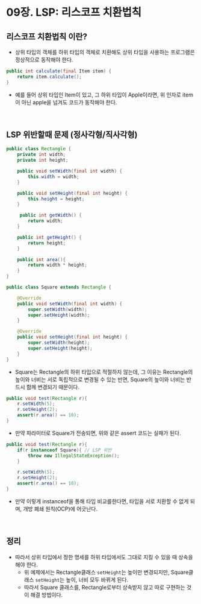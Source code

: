 # 09장. LSP: 리스코프 치환법칙

## 리스코프 치환법칙 이란?

- 상위 타입의 객체를 하위 타입의 객체로 치환해도 상위 타입을 사용하는 프로그램은 정상적으로 동작해야 한다.

```java
public int calculate(final Item item) {
	return item.calculate();
}
```

- 예를 들어 상위 타입인 Item이 있고, 그 하위 타입이 Apple이라면, 위 인자로 item이 아닌 apple을 넘겨도 코드가 동작해야 한다.

<br/>

## LSP 위반할때 문제 (정사각형/직사각형)

```java
public class Rectangle {
    private int width;
    private int height;

    public void setWidth(final int width) {
        this.width = width;
    }

    public void setHeight(final int height) {
        this.height = height;
    }

     public int getWidth() {
        return width;
    }

    public int getHeight() {
        return height;
    }

    public int area(){
        return width * height;
    }
}
```

```java
public class Square extends Rectangle {

    @Override
    public void setWidth(final int width) {
        super.setWidth(width);
        super.setHeight(width);
    }

    @Override
    public void setHeight(final int height) {
        super.setWidth(height);
        super.setHeight(height);
    }
}
```

- Square는 Rectangle의 하위 타입으로 적절하지 않는데, 그 이유는 Rectangle의 높이와 너비는 서로 독립적으로 변경될 수 있는 반면, Square의 높이와 너비는 반드시 함께 변경되기 때문이다.

```java
public void test(Rectangle r){
    r.setWidth(5);
    r.setHeight(2); 
    assert(r.area() == 10);
}
```

- 만약 파라미터로 Square가 전송되면, 위와 같은 assert 코드는 실패가 된다.

```java
public void test(Rectangle r){
    if(r instanceof Square){ // LSP 위반
        throw new IllegalStateException();
    }

    r.setWidth(5);
    r.setHeight(2); 
    assert(r.area() == 10);
}
```

- 만약 이렇게 instanceof을 통해 타입 비교를한다면, 타입을 서로 치환할 수 없게 되며, 개방 폐쇄 원칙(OCP)에 어긋난다.

<br/>

## 정리

- 따라서 상위 타입에서 정한 명세를 하위 타입에서도 그대로 지킬 수 있을 때 상속을 해야 한다.
  - 위 예제에서는 Rectangle클래스 `setHeight`는 높이만 변경되지만, Square클래스 `setHeight`는 높이, 너비 모두 바뀌게 된다.
  - 따라서 Square 클래스를, Rectangle로부터 상속받지 않고 따로 구현하는 것이 해결 방법이다.

<br/>